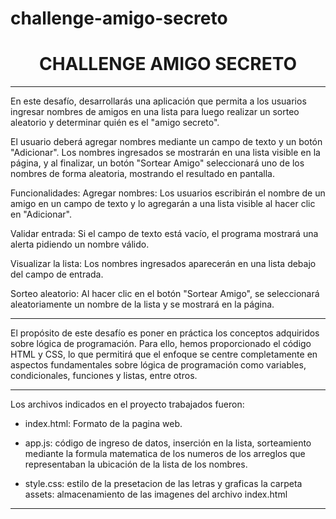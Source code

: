 # challenge-amigo-secreto

<h1 align="center">CHALLENGE AMIGO SECRETO</h1>

---

En este desafío, desarrollarás una aplicación que permita a los usuarios ingresar nombres de amigos en una lista para luego realizar un sorteo aleatorio y determinar quién es el "amigo secreto".

El usuario deberá agregar nombres mediante un campo de texto y un botón "Adicionar". Los nombres ingresados se mostrarán en una lista visible en la página, y al finalizar, un botón "Sortear Amigo" seleccionará uno de los nombres de forma aleatoria, mostrando el resultado en pantalla.

Funcionalidades:
Agregar nombres: Los usuarios escribirán el nombre de un amigo en un campo de texto y lo agregarán a una lista visible al hacer clic en "Adicionar".

Validar entrada: Si el campo de texto está vacío, el programa mostrará una alerta pidiendo un nombre válido.

Visualizar la lista: Los nombres ingresados aparecerán en una lista debajo del campo de entrada.

Sorteo aleatorio: Al hacer clic en el botón "Sortear Amigo", se seleccionará aleatoriamente un nombre de la lista y se mostrará en la página.

---
El propósito de este desafío es poner en práctica los conceptos adquiridos sobre lógica de programación. Para ello, hemos proporcionado el código HTML y CSS, lo que permitirá que el enfoque se centre completamente en aspectos fundamentales sobre lógica de programación como variables, condicionales, funciones y listas, entre otros.

---
Los archivos indicados en el proyecto trabajados fueron:

- index.html: Formato de la pagina web.

- app.js: código de ingreso de datos, inserción en la lista, sorteamiento mediante la formula matematica de los numeros de los arreglos que representaban la ubicación de la lista de los nombres.
- style.css: estilo de la presetacion de las letras y graficas
la carpeta assets: almacenamiento de las imagenes del archivo index.html

---


 

